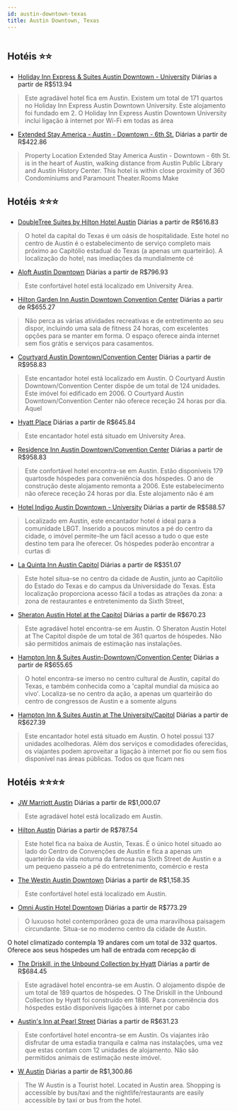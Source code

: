 ```yaml
---
id: austin-downtown-texas
title: Austin Downtown, Texas
---
```


<center><img src="http://photos.hotelbeds.com/giata/58/586764/586764a_hb_a_001.jpg" alt="" /></center>


## Hotéis ⭐️⭐️

-    [Holiday Inn Express & Suites Austin Downtown - University](https://www.hurb.com/aud/https://www.hurb.com/hoteis/austin-downtown/holiday-inn-express-suites-austin-downtown-university-JNP-JP254461?cmp=18055) Diárias a partir de R$513.94
   > Este agradável hotel fica em Austin. Existem um total de 171 quartos no Holiday Inn Express Austin Downtown University. Este alojamento foi fundado em 2. O Holiday Inn Express Austin Downtown University inclui ligação à internet por Wi-Fi em todas as área
-    [Extended Stay America - Austin - Downtown - 6th St.](https://www.hurb.com/aud/https://www.hurb.com/hoteis/austin-downtown/extended-stay-america-austin-downtown-6th-st-JNP-JP994238?cmp=18055) Diárias a partir de R$422.86
   > Property Location Extended Stay America Austin - Downtown - 6th St. is in the heart of Austin, walking distance from Austin Public Library and Austin History Center. This hotel is within close proximity of 360 Condominiums and Paramount Theater.Rooms Make

## Hotéis ⭐️⭐️⭐️

-    [DoubleTree Suites by Hilton Hotel Austin](https://www.hurb.com/aud/https://www.hurb.com/hoteis/austin-downtown/doubletree-suites-by-hilton-hotel-austin-JNP-JP134088?cmp=18055) Diárias a partir de R$616.83
   > O hotel da capital do Texas é um oásis de hospitalidade. Este hotel no centro de Austin é o estabelecimento de serviço completo mais próximo ao Capitólio estadual do Texas (a apenas um quarteirão). A localização do hotel, nas imediações da mundialmente cé
-    [Aloft Austin Downtown](https://www.hurb.com/aud/https://www.hurb.com/hoteis/austin-downtown/aloft-austin-downtown-JNP-JP02688L?cmp=18055) Diárias a partir de R$796.93
   > Este confortável hotel está localizado em University Area. 
-    [Hilton Garden Inn Austin Downtown Convention Center](https://www.hurb.com/aud/https://www.hurb.com/hoteis/austin-downtown/hilton-garden-inn-austin-downtown-convention-center-JNP-JP004778?cmp=18055) Diárias a partir de R$655.27
   > Não perca as várias atividades recreativas e de entretimento ao seu dispor, incluindo uma sala de fitness 24 horas, com excelentes opções para se manter em forma. O espaço oferece ainda internet sem fios grátis e serviços para casamentos.
-    [Courtyard Austin Downtown/Convention Center](https://www.hurb.com/aud/https://www.hurb.com/hoteis/austin-downtown/courtyard-austin-downtown-convention-center-JNP-JP157439?cmp=18055) Diárias a partir de R$958.83
   > Este encantador hotel está localizado em Austin. O Courtyard Austin Downtown/Convention Center dispõe de um total de 124 unidades. Este imóvel foi edificado em 2006. O Courtyard Austin Downtown/Convention Center não oferece receção 24 horas por dia. Aquel
-    [Hyatt Place](https://www.hurb.com/aud/https://www.hurb.com/hoteis/austin-downtown/hyatt-place-JNP-JP984536?cmp=18055) Diárias a partir de R$645.84
   > Este encantador hotel está situado em University Area. 
-    [Residence Inn Austin Downtown/Convention Center](https://www.hurb.com/aud/https://www.hurb.com/hoteis/austin-downtown/residence-inn-austin-downtown-convention-center-JNP-JP157367?cmp=18055) Diárias a partir de R$958.83
   > Este confortável hotel encontra-se em Austin. Estão disponíveis 179 quartosde hóspedes para conveniência dos hóspedes. O ano de construção deste alojamento remonta a 2006. Este estabelecimento não oferece receção 24 horas por dia. Este alojamento não é am
-    [Hotel Indigo Austin Downtown - University](https://www.hurb.com/aud/https://www.hurb.com/hoteis/austin-downtown/hotel-indigo-austin-downtown-university-JNP-JP145633?cmp=18055) Diárias a partir de R$588.57
   > Localizado em Austin, este encantador hotel é ideal para a comunidade LBGT. Inserido a poucos minutos a pé do centro da cidade, o imóvel permite-lhe um fácil acesso a tudo o que este destino tem para lhe oferecer. Os hóspedes poderão encontrar a curtas di
-    [La Quinta Inn Austin Capitol](https://www.hurb.com/aud/https://www.hurb.com/hoteis/austin-downtown/la-quinta-inn-austin-capitol-JNP-JP802314?cmp=18055) Diárias a partir de R$351.07
   > Este hotel situa-se no centro da cidade de Austin, junto ao Capitólio do Estado do Texas e do campus da Universidade do Texas. Esta localização proporciona acesso fácil a todas as atrações da zona: a zona de restaurantes e entretenimento da Sixth Street, 
-    [Sheraton Austin Hotel at the Capitol](https://www.hurb.com/aud/https://www.hurb.com/hoteis/austin-downtown/sheraton-austin-hotel-at-the-capitol-JNP-JP169287?cmp=18055) Diárias a partir de R$670.23
   > Este agradável hotel encontra-se em Austin. O Sheraton Austin Hotel at The Capitol dispõe de um total de 361 quartos de hóspedes. Não são permitidos animais de estimação nas instalações. 
-    [Hampton Inn & Suites Austin-Downtown/Convention Center](https://www.hurb.com/aud/https://www.hurb.com/hoteis/austin-downtown/hampton-inn-suites-austin-downtown-convention-center-JNP-JP048295?cmp=18055) Diárias a partir de R$655.65
   > O hotel encontra-se imerso no centro cultural de Austin, capital do Texas, e também conhecida como a &apos;capital mundial da música ao vivo&apos;. Localiza-se no centro da ação, a apenas um quarteirão do centro de congressos de Austin e a somente alguns 
-    [Hampton Inn & Suites Austin at The University/Capitol](https://www.hurb.com/aud/https://www.hurb.com/hoteis/austin-downtown/hampton-inn-suites-austin-at-the-university-capitol-JNP-JP444046?cmp=18055) Diárias a partir de R$627.39
   > Este encantador hotel está situado em Austin. O hotel possui 137 unidades acolhedoras. Além dos serviços e comodidades oferecidas, os viajantes podem aproveitar a ligação à internet por fio ou sem fios disponível nas áreas públicas. Todos os que ficam nes

## Hotéis ⭐️⭐️⭐️⭐️

-    [JW Marriott Austin](https://www.hurb.com/aud/https://www.hurb.com/hoteis/austin-downtown/jw-marriott-austin-JNP-JP977257?cmp=18055) Diárias a partir de R$1,000.07
   > Este agradável hotel está localizado em Austin. 
-    [Hilton Austin](https://www.hurb.com/aud/https://www.hurb.com/hoteis/austin-downtown/hilton-austin-JNP-JP156439?cmp=18055) Diárias a partir de R$787.54
   > Este hotel fica na baixa de Austin, Texas. É o único hotel situado ao lado do Centro de Convenções de Austin e fica a apenas um quarteirão da vida noturna da famosa rua Sixth Street de Austin e a um pequeno passeio a pé do entretenimento, comércio e resta
-    [The Westin Austin Downtown](https://www.hurb.com/aud/https://www.hurb.com/hoteis/austin-downtown/the-westin-austin-downtown-JNP-JP431271?cmp=18055) Diárias a partir de R$1,158.35
   > Este confortável hotel está localizado em Austin. 
-    [Omni Austin Hotel Downtown](https://www.hurb.com/aud/https://www.hurb.com/hoteis/austin-downtown/omni-austin-hotel-downtown-JNP-JP785768?cmp=18055) Diárias a partir de R$773.29
   > O luxuoso hotel contemporâneo goza de uma maravilhosa paisagem circundante. Situa-se no moderno centro da cidade de Austin.

O hotel climatizado contempla 19 andares com um total de 332 quartos. Oferece aos seus hóspedes um hall de entrada com recepção di
-    [The Driskill, in the Unbound Collection by Hyatt](https://www.hurb.com/aud/https://www.hurb.com/hoteis/austin-downtown/the-driskill-in-the-unbound-collection-by-hyatt-JNP-JP173258?cmp=18055) Diárias a partir de R$684.45
   > Este agradável hotel encontra-se em Austin. O alojamento dispõe de um total de 189 quartos de hóspedes. O The Driskill in the Unbound Collection by Hyatt foi construído em 1886. Para conveniência dos hóspedes estão disponíveis ligações à internet por cabo
-    [Austin's Inn at Pearl Street](https://www.hurb.com/aud/https://www.hurb.com/hoteis/austin-downtown/austin-s-inn-at-pearl-street-JNP-JP191415?cmp=18055) Diárias a partir de R$631.23
   > Este confortável hotel encontra-se em Austin. Os viajantes irão disfrutar de uma estadia tranquila e calma nas instalações, uma vez que estas contam com 12 unidades de alojamento. Não são permitidos animais de estimação neste imóvel. 
-    [W Austin](https://www.hurb.com/aud/https://www.hurb.com/hoteis/austin-downtown/w-austin-JNP-JP004795?cmp=18055) Diárias a partir de R$1,300.86
   > The W Austin is a Tourist hotel. Located in Austin area. Shopping is accessible by bus/taxi and the nightlife/restaurants are easily accessible by taxi or bus from the hotel.
